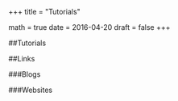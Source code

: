 +++
title = "Tutorials"

math = true
date = 2016-04-20
draft = false
+++

##Tutorials

##Links

###Blogs

###Websites